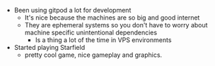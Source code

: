 *   Been using gitpod a lot for development
    *   It's nice because the machines are so big and good internet
    *   They are ephemeral systems so you don't have to worry about machine specific unintentional dependencies
        *   Is a thing a lot of the time in VPS environments
*   Started playing Starfield
    *   pretty cool game, nice gameplay and graphics.